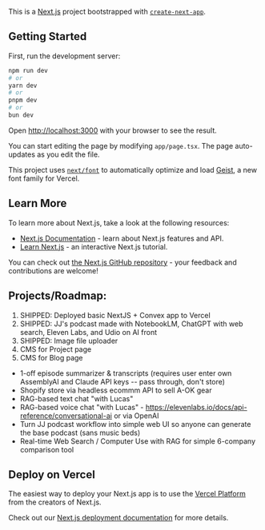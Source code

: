 This is a [Next.js](https://nextjs.org) project bootstrapped with [`create-next-app`](https://nextjs.org/docs/app/api-reference/cli/create-next-app).

## Getting Started

First, run the development server:

```bash
npm run dev
# or
yarn dev
# or
pnpm dev
# or
bun dev
```

Open [http://localhost:3000](http://localhost:3000) with your browser to see the result.

You can start editing the page by modifying `app/page.tsx`. The page auto-updates as you edit the file.

This project uses [`next/font`](https://nextjs.org/docs/app/building-your-application/optimizing/fonts) to automatically optimize and load [Geist](https://vercel.com/font), a new font family for Vercel.

## Learn More

To learn more about Next.js, take a look at the following resources:

- [Next.js Documentation](https://nextjs.org/docs) - learn about Next.js features and API.
- [Learn Next.js](https://nextjs.org/learn) - an interactive Next.js tutorial.

You can check out [the Next.js GitHub repository](https://github.com/vercel/next.js) - your feedback and contributions are welcome!

## Projects/Roadmap:
1. SHIPPED: Deployed basic NextJS + Convex app to Vercel
2. SHIPPED: JJ's podcast made with NotebookLM, ChatGPT with web search, Eleven Labs, and Udio on AI front
3. SHIPPED: Image file uploader
4. CMS for Project page
5. CMS for Blog page

- 1-off episode summarizer & transcripts (requires user enter own AssemblyAI and Claude API keys -- pass through, don't store)
- Shopify store via headless ecommm API to sell A-OK gear
- RAG-based text chat "with Lucas"
- RAG-based voice chat "with Lucas" - https://elevenlabs.io/docs/api-reference/conversational-ai or via OpenAI
- Turn JJ podcast workflow into simple web UI so anyone can generate the base podcast (sans music beds)
- Real-time Web Search / Computer Use with RAG for simple 6-company comparison tool

## Deploy on Vercel

The easiest way to deploy your Next.js app is to use the [Vercel Platform](https://vercel.com/new?utm_medium=default-template&filter=next.js&utm_source=create-next-app&utm_campaign=create-next-app-readme) from the creators of Next.js.

Check out our [Next.js deployment documentation](https://nextjs.org/docs/app/building-your-application/deploying) for more details.
